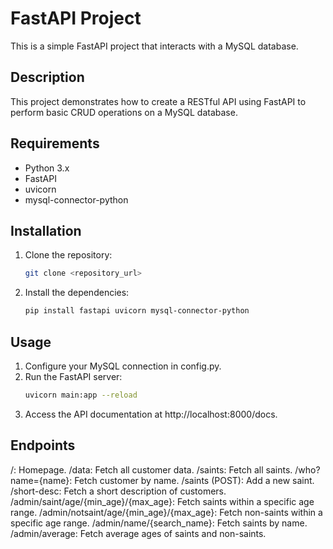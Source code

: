 # FastAPI Project

This is a simple FastAPI project that interacts with a MySQL database.

## Description

This project demonstrates how to create a RESTful API using FastAPI to perform basic CRUD operations on a MySQL database.

## Requirements

- Python 3.x
- FastAPI
- uvicorn
- mysql-connector-python

## Installation

1. Clone the repository:

   ```bash
   git clone <repository_url>
   ```

2. Install the dependencies:
   ```bash
   pip install fastapi uvicorn mysql-connector-python
   ```

## Usage

1. Configure your MySQL connection in config.py.
2. Run the FastAPI server:
   ```bash
   uvicorn main:app --reload
   ```
3. Access the API documentation at http://localhost:8000/docs.

## Endpoints

/: Homepage.
/data: Fetch all customer data.
/saints: Fetch all saints.
/who?name={name}: Fetch customer by name.
/saints (POST): Add a new saint.
/short-desc: Fetch a short description of customers.
/admin/saint/age/{min_age}/{max_age}: Fetch saints within a specific age range.
/admin/notsaint/age/{min_age}/{max_age}: Fetch non-saints within a specific age range.
/admin/name/{search_name}: Fetch saints by name.
/admin/average: Fetch average ages of saints and non-saints.
